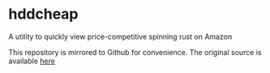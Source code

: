 # hddcheap

A utility to quickly view price-competitive spinning rust on Amazon

This repository is mirrored to Github for convenience.
The original source is available [here](https://git.svc.vesey.tech/will/hddcheap)
